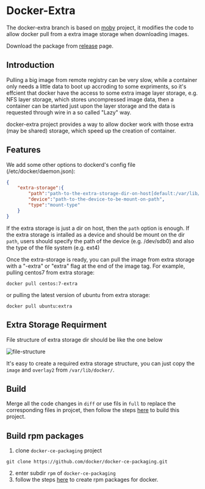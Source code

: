 # Docker-Extra

The docker-extra branch is based on [moby](https://github.com/moby/moby) project, it modifies the code to allow docker pull from a extra image storage when downloading images.

Download the package from [release](https://github.com/kubesys/kubeext-extra/releases) page.

## Introduction

Pulling a big image from remote registry can be very slow, while a container only needs a little data to boot up accroding to some expriments, so it's effcient that docker have the access to some extra image layer storage, e.g. NFS layer storage, which stores uncompressed image data, then a container can be started just upon the layer storage and the data is requested through wire in a so called "Lazy" way.

docker-extra project provides a way to allow docker work with those extra (may be shared) storage, which speed up the creation of container.

## Features

We add some other options to dockerd's config file (/etc/docker/daemon.json):
```json
{
    "extra-storage":{
        "path":"path-to-the-extra-storage-dir-on-host[default:/var/lib/docker/extra]",
        "device":"path-to-the-device-to-be-mount-on-path",
        "type":"mount-type"
    }
}
```
If the extra storage is just a dir on host, then the `path` option is enough. If the extra storage is intalled as a device and should be mount on the dir `path`, users should specify the path of the device (e.g. /dev/sdb0) and also the type of the file system (e.g. ext4)

Once the extra-storage is ready, you can pull the image from extra storage with a "-extra" or "extra" flag at the end of the image tag. For example, pulling centos7 from extra storage:
```
docker pull centos:7-extra
```
or pulling the latest version of ubuntu from extra storage:
```
docker pull ubuntu:extra
```

## Extra Storage Requirment

File structure of extra storage dir should be like the one below

![file-structure](docs/img/file-structure.png)

It's easy to create a required extra storage structure, you can just copy the `image` and `overlay2` from `/var/lib/docker/`.

## Build

Merge all the code changes in `diff` or use fils in `full` to replace the corresponding files in projcet, then follow the steps [here](https://github.com/YLonely/docker/blob/master/docs/contributing/set-up-dev-env.md) to build this project.

## Build rpm packages

1. clone `docker-ce-packaging` project
```
git clone https://github.com/docker/docker-ce-packaging.git
```
2. enter subdir `rpm` of `docker-ce-packaging`
3. follow the steps [here](https://github.com/docker/docker-ce-packaging/tree/master/rpm) to create rpm packages for docker.
